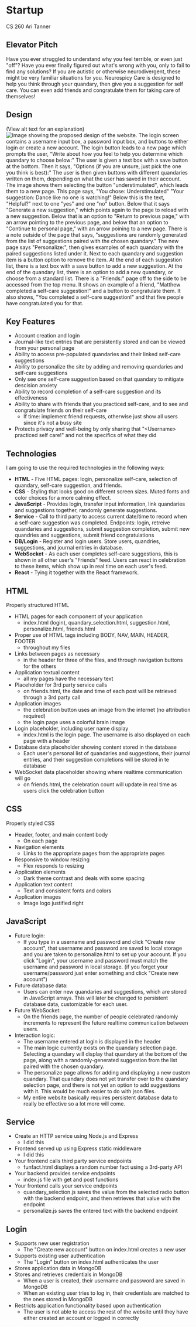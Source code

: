 # Startup
CS 260
Ari Tanner  

## Elevator Pitch
Have you ever struggled to understand why you feel terrible, or even just "off"? Have you ever finally figured out what's wrong with you, only to fail to find any solutions? If you are autistic or otherwise neurodivergent, these might be very familiar situations for you. Neurospicy Care is designed to help you think through your quandary, then give you a suggestion for self care. You can even add friends and congratulate them for taking care of themselves!  

## Design
(View alt text for an explanation)
![Image showing the proposed design of the website. The login screen contains a username input box, a password input box, and buttons to either login or create a new account. The login button leads to a new page which prompts the user, "Write about how you feel to help you determine which quandary to choose below:" The user is given a text box with a save button at the bottom. Then it says, "Options (if you are unsure, just pick the one you think is best):" The user is then given buttons with different quandaries written on them, depending on what the user has saved in their account. The image shows them selecting the button "understimulated", which leads them to a new page. This page says, "You chose: Understimulated" "Your suggestion: Dance like no one is watching!" Below this is the text, "Helpful?" next to one "yes" and one "no" button. Below that it says "Generate a new suggestion," which points again to the page to reload with a new suggestion. Below that is an option to "Return to previous page," with an arrow pointing to the previous page, and below that an option to "Continue to personal page," with an arrow poining to a new page. There is a note outside of the page that says, "suggestions are randomly generated from the list of suggestions paired with the chosen quandary." The new page says "Personalize:", then gives examples of each quandary with the paired suggestions listed under it. Next to each quandary and suggestion item is a button option to remove the item. At the end of each suggestion list, there is a text box with a save button to add a new suggestion. At the end of the quandary list, there is an option to add a new quandary, or choose from a standard list. There is a "Friends:" page off to the side to be accessed from the top menu. It shows an example of a friend, "Matthew completed a self-care suggestion!" and a button to congratulate them. It also shows, "You completed a self-care suggestion!" and that five people have congratulated you for that.](/IMG_0922.jpg)  

## Key Features
- Account creation and login
- Journal-like text entries that are persistently stored and can be viewed from your personal page
- Ability to access pre-populated quandaries and their linked self-care suggestions
- Ability to personalize the site by adding and removing quandaries and self-care suggestions
- Only see one self-care suggestion based on that quandary to mitigate descision anxiety
- Ability to record completion of a self-care suggestion and its effectiveness
- Ability to share with friends that you practiced self-care, and to see and congratulate friends on their self-care
    - If time: implement friend requests, otherwise just show all users since it's not a busy site
- Protects privacy and well-being by only sharing that "\<Username\> practiced self care!" and not the specifics of what they did  

## Technologies
I am going to use the required technologies in the following ways:
- **HTML** - Five HTML pages: login, personalize self-care, selection of quandary, self-care suggestion, and friends.
- **CSS** - Styling that looks good on different screen sizes. Muted fonts and color choices for a more calming effect.
- **JavaScript** - Provides login, transfer input information, link quandaries and suggestions together, randomly generate suggestions.
- **Service** - Call to third party to access current date/time to record when a self-care suggestion was completed. Endpoints: login, retreive quandaries and suggestions, submit suggestion completion, submit new quandries and suggestions, submit friend congratulations
- **DB/Login** - Register and login users. Store users, quandries, suggestions, and journal entries in database.
- **WebSocket** - As each user completes self-care suggestions, this is shown in all other user's "Friends" feed. Users can react in celebration to these items, which show up in real time on each user's feed.
- **React** - Tying it together with the React framework.  

## HTML
Properly structured HTML
- HTML pages for each component of your application
    - index.html (login), quandary_selection.html, suggestion.html, personalize.html, friends.html
- Proper use of HTML tags including BODY, NAV, MAIN, HEADER, FOOTER
    - throughout my files
- Links between pages as necessary
    - in the header for three of the files, and through navigation buttons for the others
- Application textual content
    - all my pages have the necessary text
- Placeholder for 3rd party service calls
    - on friends.html, the date and time of each post will be retrieved through a 3rd party call
- Application images
    - the celebration button uses an image from the internet (no attribution required)
    - the login page uses a colorful brain image
- Login placeholder, including user name display
    - index.html is the login page. The username is also displayed on each page with a header
- Database data placeholder showing content stored in the database
    - Each user's personal list of quandaries and suggestions, their journal entries, and their suggestion completions will be stored in te database
- WebSocket data placeholder showing where realtime communication will go
    - on friends.html, the celebration count will update in real time as users click the celebration button  

## CSS
Properly styled CSS
- Header, footer, and main content body
    - On each page
- Navigation elements
    - Links to the appropriate pages from the appropriate pages
- Responsive to window resizing
    - Flex responds to resizing
- Application elements
    - Dark theme contrast and deals with some spacing
- Application text content
    - Text and consistent fonts and colors
- Application images
    - Image logo justified right  

## JavaScript
- Future login: 
    - If you type in a username and password and click "Create new account", that username and password are saved to local storage and you are taken to personalize.html to set up your account. If you click "Login", your username and password must match the username and password in local storage. (if you forget your username/password just enter something and click "Create new account")
- Future database data:
    - Users can enter new quandaries and suggestions, which are stored in JavaScript arrays. This will later be changed to persistent database data, customizable for each user.
- Future WebSocket:
    - On the friends page, the number of people celebrated randomly increments to represent the future realtime communication between users.
- Interaction logic:
    - The username entered at login is displayed in the header
    - The main logic currently exists on the quandary selection page. Selecting a quandary will display that quandary at the bottom of the page, along with a randomly-generated suggestion from the list paired with the chosen quandary. 
    - The personalize page allows for adding and displaying a new custom quandary. That quandary does not yet transfer over to the quandary selection page, and there is not yet an option to add suggestions with it. This would be much easier to do with json files.
    - My entire website basically requires persistent database data to really be effective so a lot more will come.

## Service
- Create an HTTP service using Node.js and Express
    - I did this
- Frontend served up using Express static middleware
    - I did this
- Your frontend calls third party service endpoints
    - funfact.html displays a random number fact using a 3rd-party API
- Your backend provides service endpoints
    - index.js file with get and post functions
- Your frontend calls your service endpoints
    - quandary_selection.js saves the value from the selected radio button with the backend endpoint, and then retrieves that value with the endpoint
    - personalize.js saves the entered text with the backend endpoint

## Login
- Supports new user registration
    - The "Create new account" button on index.html creates a new user
- Supports existing user authentication
    - The "Login" button on index.html authenticates the user
- Stores application data in MongoDB
- Stores and retrieves credentials in MongoDB
    - When a user is created, their username and password are saved in MongoDB
    - When an existing user tries to log in, their credentials are matched to the ones stored in MongoDB
- Restricts application functionality based upon authentication
    - The user is not able to access the rest of the website until they have either created an account or logged in correctly
